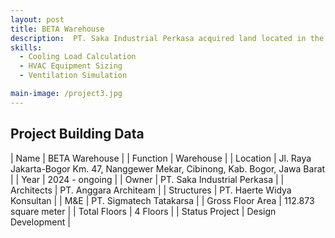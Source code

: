 ```yaml
---
layout: post
title: BETA Warehouse
description:  PT. Saka Industrial Perkasa acquired land located in the Nanggewer Mekar region of Cibinong, Bogor Regency, West Java from PT. Astra Otoparts Tbk. and PT Indokarlo Perkasa for the purpose of developing a warehouse facility known as BETA Warehouse, which will operate under a rental warehouse model. The facility is designed to support industrial logistics needs with modern infrastructure and efficient space utilization. Strategically positioned near key transportation routes, BETA Warehouse aims to attract a variety of tenants from manufacturing and distribution sectors.
skills: 
  - Cooling Load Calculation
  - HVAC Equipment Sizing
  - Ventilation Simulation

main-image: /project3.jpg
---
```


## Project Building Data

| Name | BETA Warehouse |
| Function | Warehouse |
| Location | Jl. Raya Jakarta-Bogor Km. 47, Nanggewer Mekar, Cibinong, Kab. Bogor, Jawa Barat |
| Year | 2024 - ongoing |
| Owner | PT. Saka Industrial Perkasa |
| Architects | PT. Anggara Architeam |
| Structures | PT. Haerte Widya Konsultan |
| M&E | PT. Sigmatech Tatakarsa |
| Gross Floor Area | 112.873 square meter |
| Total Floors | 4 Floors |
| Status Project | Design Development |




